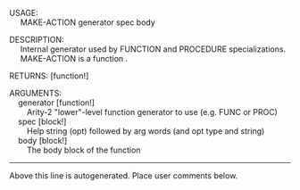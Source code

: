 USAGE:  
&nbsp;&nbsp;&nbsp;&nbsp;&nbsp;MAKE-ACTION&nbsp;generator&nbsp;spec&nbsp;body&nbsp;  
  
DESCRIPTION:  
&nbsp;&nbsp;&nbsp;&nbsp;&nbsp;Internal&nbsp;generator&nbsp;used&nbsp;by&nbsp;FUNCTION&nbsp;and&nbsp;PROCEDURE&nbsp;specializations.  
&nbsp;&nbsp;&nbsp;&nbsp;&nbsp;MAKE-ACTION&nbsp;is&nbsp;a&nbsp;function&nbsp;.  
  
RETURNS:&nbsp;[function!]  
  
ARGUMENTS:  
&nbsp;&nbsp;&nbsp;&nbsp;generator&nbsp;[function!]  
&nbsp;&nbsp;&nbsp;&nbsp;&nbsp;&nbsp;&nbsp;&nbsp;Arity-2&nbsp;"lower"-level&nbsp;function&nbsp;generator&nbsp;to&nbsp;use&nbsp;(e.g.&nbsp;FUNC&nbsp;or&nbsp;PROC)  
&nbsp;&nbsp;&nbsp;&nbsp;spec&nbsp;[block!]  
&nbsp;&nbsp;&nbsp;&nbsp;&nbsp;&nbsp;&nbsp;&nbsp;Help&nbsp;string&nbsp;(opt)&nbsp;followed&nbsp;by&nbsp;arg&nbsp;words&nbsp;(and&nbsp;opt&nbsp;type&nbsp;and&nbsp;string)  
&nbsp;&nbsp;&nbsp;&nbsp;body&nbsp;[block!]  
&nbsp;&nbsp;&nbsp;&nbsp;&nbsp;&nbsp;&nbsp;&nbsp;The&nbsp;body&nbsp;block&nbsp;of&nbsp;the&nbsp;function  
___
Above this line is autogenerated. Place user comments below.